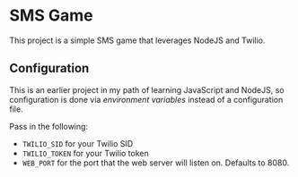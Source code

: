 # SMS Game

This project is a simple SMS game that leverages NodeJS and Twilio.

## Configuration

This is an earlier project in my path of learning JavaScript and NodeJS, so configuration is done via *environment variables* instead of a configuration file.

Pass in the following:

* `TWILIO_SID` for your Twilio SID
* `TWILIO_TOKEN` for your Twilio token
* `WEB_PORT` for the port that the web server will listen on. Defaults to 8080.
